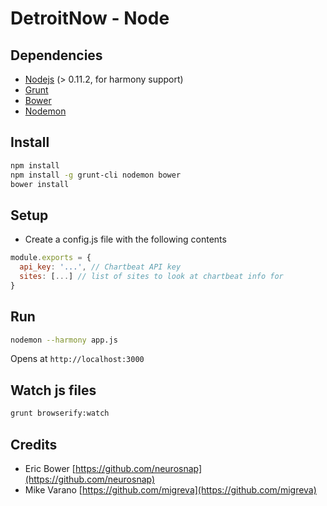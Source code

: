 # DetroitNow - Node

## Dependencies
* [Nodejs](http://nodejs.org) (> 0.11.2, for harmony support)
* [Grunt](http://gruntjs.com)
* [Bower](http://bower.io)
* [Nodemon](http://nodemon.io/)

## Install
```bash
npm install
npm install -g grunt-cli nodemon bower
bower install
```

## Setup
* Create a config.js file with the following contents
```javascript
module.exports = {
  api_key: '...', // Chartbeat API key
  sites: [...] // list of sites to look at chartbeat info for
}
```

## Run
```bash
nodemon --harmony app.js
```

Opens at ```http://localhost:3000```

## Watch js files
```bash
grunt browserify:watch
```

## Credits
* Eric Bower [https://github.com/neurosnap](https://github.com/neurosnap)
* Mike Varano [https://github.com/migreva](https://github.com/migreva)